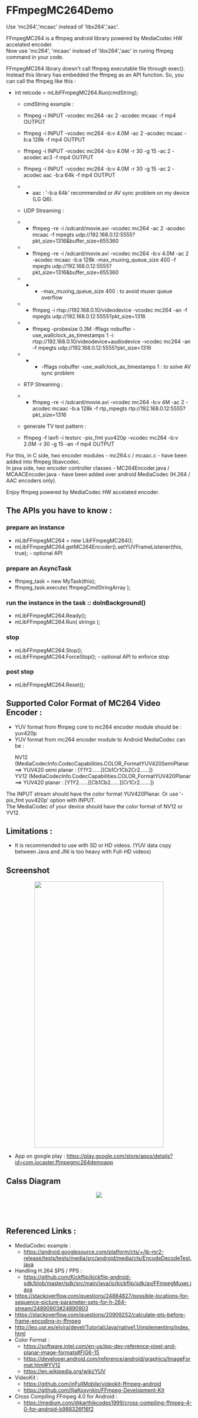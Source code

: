 FFmpegMC264Demo
===============

Use 'mc264','mcaac' instead of 'libx264','aac'.

FFmpegMC264 is a ffmpeg android library powered by MediaCodec HW accelated encoder.<br> 
Now use 'mc264', 'mcaac' instead of 'libx264','aac' in runing ffmpeg command in your code.

FFmpegMC264 library doesn't call ffmpeg executable file through exec().
Instead this library has embedded the ffmpeg as an API function.
So, you can call the ffmpeg like this : 
* int retcode = mLibFFmpegMC264.Run(cmdString);
  - cmdString example : 
  - ffmpeg -i INPUT -vcodec mc264 -ac 2 -acodec mcaac -f mp4 OUTPUT
  - ffmpeg -i INPUT -vcodec mc264 -b:v 4.0M -ac 2 -acodec mcaac -b:a 128k -f mp4 OUTPUT
  - ffmpeg -i INPUT -vcodec mc264 -b:v 4.0M -r 30 -g 15 -ac 2 -acodec ac3 -f mp4 OUTPUT
  - ffmpeg -i INPUT -vcodec mc264 -b:v 4.0M -r 30 -g 15 -ac 2 -acodec aac -b:a 64k -f mp4 OUTPUT
  - - aac : '-b:a 64k' recommended or AV sync problem on my device (LG Q6).
  - UDP Streaming : 
  - - ffmpeg -re -i /sdcard/movie.avi -vcodec mc264 -ac 2 -acodec mcaac -f mpegts udp://192.168.0.12:5555?pkt_size=1316&buffer_size=655360
  - - ffmpeg -re -i /sdcard/movie.avi -vcodec mc264 -b:v 4.0M -ac 2 -acodec mcaac -b:a 128k -max_muxing_queue_size 400 -f mpegts udp://192.168.0.12:5555?pkt_size=1316&buffer_size=655360
  - - - -max_muxing_queue_size 400 : to avoid muxer queue overflow
  - - ffmpeg -i rtsp://192.168.0.10/videodevice -vcodec mc264 -an -f mpegts udp://192.168.0.12:5555?pkt_size=1316
  - - ffmpeg -probesize 0.3M -fflags nobuffer -use_wallclock_as_timestamps 1 -i rtsp://192.168.0.10/videodevice+audiodevice -vcodec mc264 -an -f mpegts udp://192.168.0.12:5555?pkt_size=1316
  - - - -fflags nobuffer -use_wallclock_as_timestamps 1 : to solve AV sync problem
  - RTP Streaming : 
  - - ffmpeg -re -i /sdcard/movie.avi -vcodec mc264 -b:v 4M -ac 2 -acodec mcaac -b:a 128k -f rtp_mpegts rtp://192.168.0.12:5555?pkt_size=1316

  - generate TV test pattern : 
  - ffmpeg -f lavfi -i testsrc -pix_fmt yuv420p -vcodec mc264 -b:v 2.0M -r 30 -g 15 -an -f mp4 OUTPUT
  
For this, in C side, two encoder modules - mc264.c / mcaac.c - have been added into ffmpeg libavcodec.<br>
In java side, two encoder controller classes - MC264Encoder.java / MCAACEncoder.java - have been added over android MediaCodec (H.264 / AAC encoders only).

Enjoy ffmpeg powered by MediaCodec HW accelated encoder.


## The APIs you have to know : 

### prepare an instance
* mLibFFmpegMC264 = new LibFFmpegMC264();
* mLibFFmpegMC264.getMC264Encoder().setYUVFrameListener(this, true);  - optional API

### prepare an AsyncTask
* ffmpeg_task = new MyTask(this);
* ffmpeg_task.execute( ffmpegCmdStringArray );

### run the instance in the task :: doInBackground()
* mLibFFmpegMC264.Ready();
* mLibFFmpegMC264.Run( strings );

### stop
* mLibFFmpegMC264.Stop();
* mLibFFmpegMC264.ForceStop(); - optional API to enforce stop

### post stop
* mLibFFmpegMC264.Reset();


## Supported Color Format of MC264 Video Encoder :
* YUV format from ffmpeg core to mc264 encoder module should be : yuv420p
* YUV format from mc264 encoder module to Android MediaCodec can be : 
  <p>
   NV12 (MediaCodecInfo.CodecCapabilities.COLOR_FormatYUV420SemiPlanar <br> 
     ==> YUV420 semi planar : [Y1Y2......][Cb1Cr1Cb2Cr2......]) <br>
   YV12 (MediaCodecInfo.CodecCapabilities.COLOR_FormatYUV420Planar <br>
     ==> YUV420 planar      : [Y1Y2......][Cb1Cb2......][Cr1Cr2.......]) <br> 
  </p>

The INPUT stream should have the color format YUV420Planar. Or use '-pix_fmt yuv420p' option with INPUT.<br>
The MediaCodec of your device should have the color format of NV12 or YV12.

## Limitations :
* It is recommended to use with SD or HD videos. (YUV data copy between Java and JNI is too heavy with Full-HD videos)



## Screenshot
<p align="center">
  <img src="./FFmpegMC264Demo-Screen.png" width="350" height="720">
</p>

* App on google play : https://play.google.com/store/apps/details?id=com.iocaster.ffmpegmc264demoapp


## Calss Diagram
<p align="center">
  <img src="./LibFFmpegMC264.jpg">
</p>


<br>
<br>


## Referenced Links :
* MediaCodec example :
  - https://android.googlesource.com/platform/cts/+/jb-mr2-release/tests/tests/media/src/android/media/cts/EncodeDecodeTest.java
* Handling H.264 SPS / PPS :
  - https://github.com/Kickflip/kickflip-android-sdk/blob/master/sdk/src/main/java/io/kickflip/sdk/av/FFmpegMuxer.java
* https://stackoverflow.com/questions/24884827/possible-locations-for-sequence-picture-parameter-sets-for-h-264-stream/24890903#24890903
* https://stackoverflow.com/questions/20909252/calculate-pts-before-frame-encoding-in-ffmpeg
* http://leo.ugr.es/elvira/devel/Tutorial/Java/native1.1/implementing/index.html
* Color Format :
  - https://software.intel.com/en-us/ipp-dev-reference-pixel-and-planar-image-formats#FIG6-15
  - https://developer.android.com/reference/android/graphics/ImageFormat.html#YV12
  - https://en.wikipedia.org/wiki/YUV
* VideoKit :
  - https://github.com/inFullMobile/videokit-ffmpeg-android
  - https://github.com/IljaKosynkin/FFmpeg-Development-Kit
* Cross Compiling FFmpeg 4.0 for Android :
  - https://medium.com/@karthikcodes1999/cross-compiling-ffmpeg-4-0-for-android-b988326f16f2


